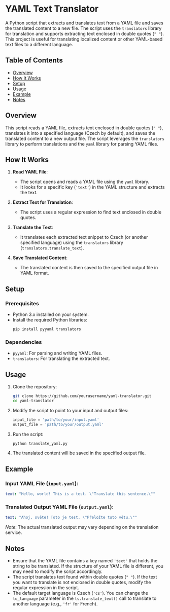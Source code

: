 # YAML Text Translator

A Python script that extracts and translates text from a YAML file and saves the translated content to a new file. The script uses the `translators` library for translation and supports extracting text enclosed in double quotes (`" "`). This project is useful for translating localized content or other YAML-based text files to a different language.

## Table of Contents
- [Overview](#overview)
- [How It Works](#how-it-works)
- [Setup](#setup)
- [Usage](#usage)
- [Example](#example)
- [Notes](#notes)

## Overview
This script reads a YAML file, extracts text enclosed in double quotes (`" "`), translates it into a specified language (Czech by default), and saves the translated content to a new output file. The script leverages the `translators` library to perform translations and the `yaml` library for parsing YAML files.

## How It Works
1. **Read YAML File**:
   - The script opens and reads a YAML file using the `yaml` library.
   - It looks for a specific key (`'text'`) in the YAML structure and extracts the text.
   
2. **Extract Text for Translation**:
   - The script uses a regular expression to find text enclosed in double quotes.
   
3. **Translate the Text**:
   - It translates each extracted text snippet to Czech (or another specified language) using the `translators` library (`translators.translate_text`).

4. **Save Translated Content**:
   - The translated content is then saved to the specified output file in YAML format.

## Setup

### Prerequisites
- Python 3.x installed on your system.
- Install the required Python libraries:
  ```bash
  pip install pyyaml translators
  ```

### Dependencies
- `pyyaml`: For parsing and writing YAML files.
- `translators`: For translating the extracted text.

## Usage
1. Clone the repository:
   ```bash
   git clone https://github.com/yourusername/yaml-translator.git
   cd yaml-translator
   ```

2. Modify the script to point to your input and output files:
   ```python
   input_file = 'path/to/your/input.yaml'
   output_file = 'path/to/your/output.yaml'
   ```

3. Run the script:
   ```bash
   python translate_yaml.py
   ```

4. The translated content will be saved in the specified output file.

## Example
### Input YAML File (`input.yaml`):
```yaml
text: "Hello, world! This is a test. \"Translate this sentence.\""
```

### Translated Output YAML File (`output.yaml`):
```yaml
text: "Ahoj, světe! Toto je test. \"Přeložte tuto větu.\""
```

*Note*: The actual translated output may vary depending on the translation service.

## Notes
- Ensure that the YAML file contains a key named `'text'` that holds the string to be translated. If the structure of your YAML file is different, you may need to modify the script accordingly.
- The script translates text found within double quotes (`" "`). If the text you want to translate is not enclosed in double quotes, modify the regular expression in the script.
- The default target language is Czech (`'cs'`). You can change the `to_language` parameter in the `ts.translate_text()` call to translate to another language (e.g., `'fr'` for French).
